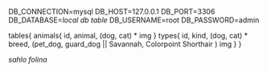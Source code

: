 DB_CONNECTION=mysql
DB_HOST=127.0.0.1
DB_PORT=3306
DB_DATABASE=*local db table*
DB_USERNAME=root
DB_PASSWORD=admin

tables{
    animals{
        id,
        animal, (dog, cat) *
        img
    }
    types{
        id,
        kind, (dog, cat) *
        breed, (pet_dog, guard_dog || Savannah, Colorpoint Shorthair )
        img
    }
}

*sahlo folina*